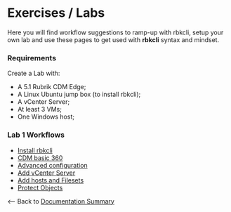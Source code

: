 
# Exercises / Labs

Here you will find workflow suggestions to ramp-up with rbkcli, setup your own lab and use these pages to get used with **rbkcli** syntax and mindset.

### Requirements

Create a Lab with:
- A 5.1 Rubrik CDM Edge;
- A Linux Ubuntu jump box (to install rbkcli);
- A vCenter Server;
- At least 3 VMs;
- One Windows host;

### Lab 1 Workflows

* [Install rbkcli](lab1_install.md)
* [CDM basic 360](lab1_360.md)
* [Advanced configuration](lab1_advanced_conf.md)
* [Add vCenter Server](lab1_add_vc.md)
* [Add hosts and Filesets](lab1_add_hosts.md)
* [Protect Objects](lab1_protect_objects.md)


<-- Back to [Documentation Summary](../SUMMARY.md)
